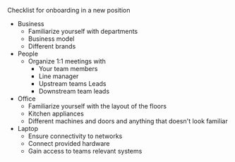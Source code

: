 Checklist for onboarding in a new position

+ Business
  + Familiarize yourself with departments
  + Business model
  + Different brands
+ People
  + Organize 1:1 meetings with
    + Your team members
    + Line manager
    + Upstream teams Leads
    + Downstream team leads
+ Office
  + Familiarize yourself with the layout of the floors
  + Kitchen appliances
  + Different machines and doors and anything that doesn't look familiar
+ Laptop
  + Ensure connectivity to networks
  + Connect provided hardware
  + Gain access  to teams relevant systems